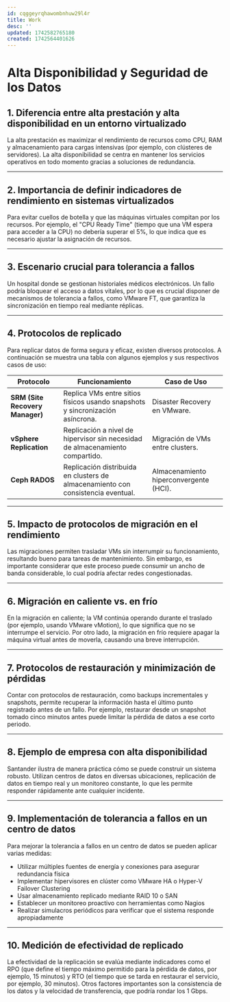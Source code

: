 ```yaml
---
id: cqggeyrqhawombnhuw29l4r
title: Work
desc: ''
updated: 1742582765180
created: 1742564401626
---
```

# Alta Disponibilidad y Seguridad de los Datos

## 1. Diferencia entre alta prestación y alta disponibilidad en un entorno virtualizado
La alta prestación es maximizar el rendimiento de recursos como CPU, RAM y almacenamiento para cargas intensivas (por ejemplo, con clústeres de servidores). La alta disponibilidad se centra en mantener los servicios operativos en todo momento gracias a soluciones de redundancia.

---

## 2. Importancia de definir indicadores de rendimiento en sistemas virtualizados
Para evitar cuellos de botella y que las máquinas virtuales compitan por los recursos. Por ejemplo, el "CPU Ready Time" (tiempo que una VM espera para acceder a la CPU) no debería superar el 5%, lo que indica que es necesario ajustar la asignación de recursos.

---

## 3. Escenario crucial para tolerancia a fallos
Un hospital donde se gestionan historiales médicos electrónicos. Un fallo podría bloquear el acceso a datos vitales, por lo que es crucial disponer de mecanismos de tolerancia a fallos, como VMware FT, que garantiza la sincronización en tiempo real mediante réplicas.

---

## 4. Protocolos de replicado
Para replicar datos de forma segura y eficaz, existen diversos protocolos. A continuación se muestra una tabla con algunos ejemplos y sus respectivos casos de uso:

| Protocolo              | Funcionamiento                                                        | Caso de Uso                          |
|------------------------|----------------------------------------------------------------------|--------------------------------------|
| **SRM (Site Recovery Manager)**    | Replica VMs entre sitios físicos usando snapshots y sincronización asíncrona. | Disaster Recovery en VMware.         |
| **vSphere Replication**            | Replicación a nivel de hipervisor sin necesidad de almacenamiento compartido.      | Migración de VMs entre clusters.     |
| **Ceph RADOS**                     | Replicación distribuida en clusters de almacenamiento con consistencia eventual.   | Almacenamiento hiperconvergente (HCI). |

---

## 5. Impacto de protocolos de migración en el rendimiento
Las migraciones permiten trasladar VMs sin interrumpir su funcionamiento, resultando bueno para tareas de mantenimiento. Sin embargo, es importante considerar que este proceso puede consumir un ancho de banda considerable, lo cual podría afectar redes congestionadas.

---

## 6. Migración en caliente vs. en frío
En la migración en caliente; la VM continúa operando durante el traslado (por ejemplo, usando VMware vMotion), lo que significa que no se interrumpe el servicio. Por otro lado, la migración en frío requiere apagar la máquina virtual antes de moverla, causando una breve interrupción.

---

## 7. Protocolos de restauración y minimización de pérdidas
Contar con protocolos de restauración, como backups incrementales y snapshots, permite recuperar la información hasta el último punto registrado antes de un fallo. Por ejemplo, restaurar desde un snapshot tomado cinco minutos antes puede limitar la pérdida de datos a ese corto periodo.

---

## 8. Ejemplo de empresa con alta disponibilidad
Santander ilustra de manera práctica cómo se puede construir un sistema robusto. Utilizan centros de datos en diversas ubicaciones, replicación de datos en tiempo real y un monitoreo constante, lo que les permite responder rápidamente ante cualquier incidente.

---

## 9. Implementación de tolerancia a fallos en un centro de datos
Para mejorar la tolerancia a fallos en un centro de datos se pueden aplicar varias medidas: 
- Utilizar múltiples fuentes de energía y conexiones para asegurar redundancia física
- Implementar hipervisores en clúster como VMware HA o Hyper-V Failover Clustering
- Usar almacenamiento replicado mediante RAID 10 o SAN
- Establecer un monitoreo proactivo con herramientas como Nagios
- Realizar simulacros periódicos para verificar que el sistema responde apropiadamente

---

## 10. Medición de efectividad de replicado
La efectividad de la replicación se evalúa mediante indicadores como el RPO (que define el tiempo máximo permitido para la pérdida de datos, por ejemplo, 15 minutos) y RTO (el tiempo que se tarda en restaurar el servicio, por ejemplo, 30 minutos). Otros factores importantes son la consistencia de los datos y la velocidad de transferencia, que podría rondar los 1 Gbps.